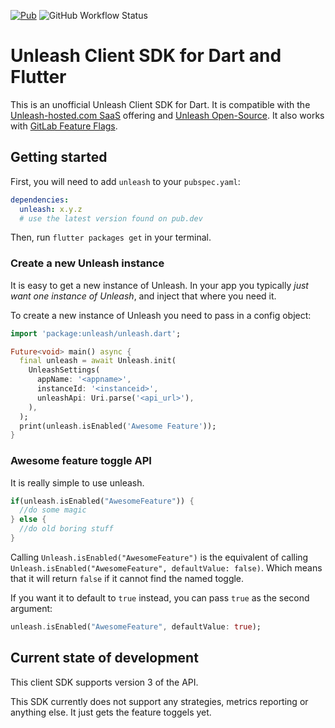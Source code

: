 [![Pub](https://img.shields.io/pub/v/unleash.svg)](https://pub.dartlang.org/packages/unleash)
![GitHub Workflow Status](https://github.com/ueman/unleash/workflows/dart/badge.svg?branch=master)
<!-- [![Code Coverage](https://codecov.io/gh/ueman/unleash/branch/master/graph/badge.svg)](https://codecov.io/gh/ueman/unleash) -->

# Unleash Client SDK for Dart and Flutter
This is an unofficial Unleash Client SDK for Dart. It is compatible with the [Unleash-hosted.com SaaS](https://www.unleash-hosted.com/) offering and [Unleash Open-Source](https://github.com/unleash/unleash).
It also works with [GitLab Feature Flags](https://docs.gitlab.com/ee/user/project/operations/feature_flags.html).

## Getting started
First, you will need to add `unleash` to your `pubspec.yaml`:

```yaml
dependencies:
  unleash: x.y.z 
  # use the latest version found on pub.dev
```

Then, run `flutter packages get` in your terminal.

### Create a new Unleash instance

It is easy to get a new instance of Unleash. In your app you typically *just want one instance of Unleash*, and inject that where you need it. 

To create a new instance of Unleash you need to pass in a config object:
```dart
import 'package:unleash/unleash.dart';

Future<void> main() async {
  final unleash = await Unleash.init(
    UnleashSettings(
      appName: '<appname>',
      instanceId: '<instanceid>',
      unleashApi: Uri.parse('<api_url>'),
    ),
  );
  print(unleash.isEnabled('Awesome Feature'));
}
```

### Awesome feature toggle API

It is really simple to use unleash.

```dart
if(unleash.isEnabled("AwesomeFeature")) {
  //do some magic
} else {
  //do old boring stuff
}
```

Calling `Unleash.isEnabled("AwesomeFeature")` is the equivalent of calling `Unleash.isEnabled("AwesomeFeature", defaultValue: false)`. 
Which means that it will return `false` if it cannot find the named toggle. 

If you want it to default to `true` instead, you can pass `true` as the second argument:

```dart
unleash.isEnabled("AwesomeFeature", defaultValue: true);
```

## Current state of development
This client SDK supports version 3 of the API.

This SDK currently does not support any strategies, metrics reporting or anything else.
It just gets the feature toggels yet.
